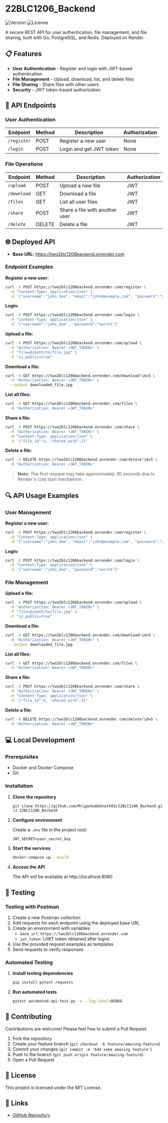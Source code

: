 # 22BLC1206_Backend

![Version](https://img.shields.io/badge/version-1.0.0-blue.svg)
![License](https://img.shields.io/badge/license-MIT-green.svg)

A secure REST API for user authentication, file management, and file sharing, built with Go, PostgreSQL, and Redis. Deployed on Render.

## 📋 Features

- **User Authentication** - Register and login with JWT-based authentication
- **File Management** - Upload, download, list, and delete files
- **File Sharing** - Share files with other users
- **Security** - JWT token-based authorization

## 🚀 API Endpoints

### User Authentication

| Endpoint | Method | Description | Authorization |
|----------|--------|-------------|---------------|
| `/register` | POST | Register a new user | None |
| `/login` | POST | Login and get JWT token | None |

### File Operations

| Endpoint | Method | Description | Authorization |
|----------|--------|-------------|---------------|
| `/upload` | POST | Upload a new file | JWT |
| `/download` | GET | Download a file | JWT |
| `/files` | GET | List all user files | JWT |
| `/share` | POST | Share a file with another user | JWT |
| `/delete` | DELETE | Delete a file | JWT |

## 🌐 Deployed API

- **Base URL:** https://two2blc1206backend.onrender.com

### Endpoint Examples

**Register a new user:**
```bash
curl -X POST https://two2blc1206backend.onrender.com/register \
  -H "Content-Type: application/json" \
  -d '{"username":"john_doe", "email":"john@example.com", "password":"secret"}'
```

**Login:**
```bash
curl -X POST https://two2blc1206backend.onrender.com/login \
  -H "Content-Type: application/json" \
  -d '{"username":"john_doe", "password":"secret"}'
```

**Upload a file:**
```bash
curl -X POST https://two2blc1206backend.onrender.com/upload \
  -H "Authorization: Bearer <JWT_TOKEN>" \
  -F "file=@/path/to/file.jpg" \
  -F "is_public=true"
```

**Download a file:**
```bash
curl -X GET https://two2blc1206backend.onrender.com/download?id=5 \
  -H "Authorization: Bearer <JWT_TOKEN>" \
  --output downloaded_file.jpg
```

**List all files:**
```bash
curl -X GET https://two2blc1206backend.onrender.com/files \
  -H "Authorization: Bearer <JWT_TOKEN>"
```

**Share a file:**
```bash
curl -X POST https://two2blc1206backend.onrender.com/share \
  -H "Authorization: Bearer <JWT_TOKEN>" \
  -H "Content-Type: application/json" \
  -d '{"file_id":5, "shared_with":2}'
```

**Delete a file:**
```bash
curl -X DELETE https://two2blc1206backend.onrender.com/delete?id=5 \
  -H "Authorization: Bearer <JWT_TOKEN>"
```

> **Note:** The first request may take approximately 30 seconds due to Render's cold start mechanism.

## 🔍 API Usage Examples

### User Management

**Register a new user:**
```bash
curl -X POST https://two2blc1206backend.onrender.com/register \
  -H "Content-Type: application/json" \
  -d '{"username":"john_doe", "email":"john@example.com", "password":"secret"}'
```

**Login:**
```bash
curl -X POST https://two2blc1206backend.onrender.com/login \
  -H "Content-Type: application/json" \
  -d '{"username":"john_doe", "password":"secret"}'
```

### File Management

**Upload a file:**
```bash
curl -X POST https://two2blc1206backend.onrender.com/upload \
  -H "Authorization: Bearer <JWT_TOKEN>" \
  -F "file=@/path/to/file.jpg" \
  -F "is_public=true"
```

**Download a file:**
```bash
curl -X GET https://two2blc1206backend.onrender.com/download?id=5 \
  -H "Authorization: Bearer <JWT_TOKEN>" \
  --output downloaded_file.jpg
```

**List all files:**
```bash
curl -X GET https://two2blc1206backend.onrender.com/files \
  -H "Authorization: Bearer <JWT_TOKEN>"
```

**Share a file:**
```bash
curl -X POST https://two2blc1206backend.onrender.com/share \
  -H "Authorization: Bearer <JWT_TOKEN>" \
  -H "Content-Type: application/json" \
  -d '{"file_id":5, "shared_with":2}'
```

**Delete a file:**
```bash
curl -X DELETE https://two2blc1206backend.onrender.com/delete?id=5 \
  -H "Authorization: Bearer <JWT_TOKEN>"
```

## 💻 Local Development

### Prerequisites
- Docker and Docker Compose
- Git

### Installation

1. **Clone the repository**
   ```bash
   git clone https://github.com/MrigankaDebnath03/22BLC1206_Backend.git
   cd 22BLC1206_Backend
   ```

2. **Configure environment**
   
   Create a `.env` file in the project root:
   ```env
   JWT_SECRET=your_secret_key
   ```

3. **Start the services**
   ```bash
   docker-compose up --build
   ```

4. **Access the API**
   
   The API will be available at http://localhost:8080

## 🧪 Testing

### Testing with Postman

1. Create a new Postman collection
2. Add requests for each endpoint using the deployed base URL
3. Create an environment with variables:
   - `base_url`: `https://two2blc1206backend.onrender.com`
   - `jwt_token`: (JWT token obtained after login)
4. Use the provided request examples as templates
5. Send requests to verify responses

### Automated Testing

1. **Install testing dependencies**
   ```bash
   pip install pytest requests
   ```

2. **Run automated tests**
   ```bash
   pytest automated-api-test.py -v --log-level=DEBUG
   ```

## 👥 Contributing

Contributions are welcome! Please feel free to submit a Pull Request.

1. Fork the repository
2. Create your feature branch (`git checkout -b feature/amazing-feature`)
3. Commit your changes (`git commit -m 'Add some amazing feature'`)
4. Push to the branch (`git push origin feature/amazing-feature`)
5. Open a Pull Request

## 📄 License

This project is licensed under the MIT License.

## 🔗 Links

- [GitHub Repository](https://github.com/MrigankaDebnath03/22BLC1206_Backend.git)
